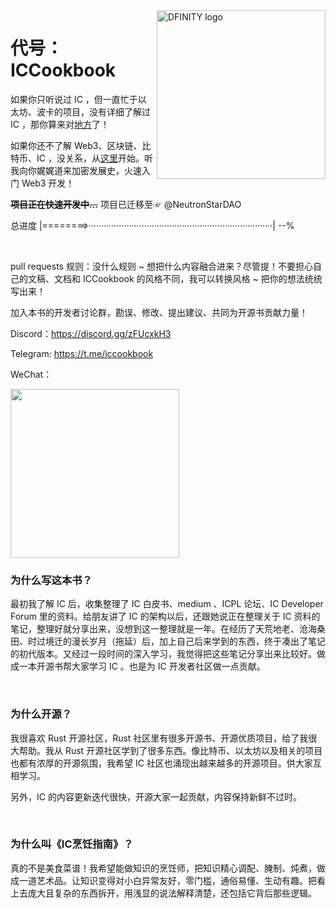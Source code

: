 <img src="https://user-images.githubusercontent.com/72973293/221864533-82c2e5f6-32ec-41a8-a5d8-2d5490d744f5.png" align="right" alt="DFINITY logo" width="270">

# 代号：ICCookbook

如果你只听说过 IC ，但一直忙于以太坊、波卡的项目，没有详细了解过 IC ，那你算来对[地方](1.了解IC/1.了解IC.md)了！

如果你还不了解 Web3、区块链、比特币、IC ，没关系，从[这里](0.去中心化之旅/造梦家的冒险之旅.md)开始。听我向你娓娓道来加密发展史，火速入门 Web3 开发！

**~~项目正在快速开发中...~~** 项目已迁移至☞ @NeutronStarDAO 

总进度  |========>·········································································|  --%


<br>

pull requests 规则：没什么规则 ~ 想把什么内容融合进来？尽管提！不要担心自己的文稿、文档和 ICCookbook 的风格不同，我可以转换风格 ~ 把你的想法统统写出来！

加入本书的开发者讨论群，勘误、修改、提出建议、共同为开源书贡献力量！

Discord：https://discord.gg/zFUcxkH3

Telegram: https://t.me/iccookbook

WeChat：

<img src="https://user-images.githubusercontent.com/72973293/222877796-057d5916-9cb5-4cb4-9e8e-03ca92df6ac6.jpg" width="270">

<br>

### 为什么写这本书？

最初我了解 IC 后，收集整理了 IC 白皮书、medium 、ICPL 论坛、IC Developer Forum 里的资料。给朋友讲了 IC 的架构以后，还跟她说正在整理关于 IC 资料的笔记，整理好就分享出来，没想到这一整理就是一年。在经历了天荒地老、沧海桑田、时过境迁的漫长岁月（拖延）后，加上自己后来学到的东西，终于凑出了笔记的初代版本。又经过一段时间的深入学习，我觉得把这些笔记分享出来比较好。做成一本开源书帮大家学习 IC 。也是为 IC 开发者社区做一点贡献。

<br>

### 为什么开源？

我很喜欢 Rust 开源社区，Rust 社区里有很多开源书、开源优质项目，给了我很大帮助。我从 Rust 开源社区学到了很多东西。像比特币、以太坊以及相关的项目也都有浓厚的开源氛围，我希望 IC 社区也涌现出越来越多的开源项目。供大家互相学习。

另外，IC 的内容更新迭代很快，开源大家一起贡献，内容保持新鲜不过时。

<br>

### 为什么叫《IC烹饪指南》？

真的不是美食菜谱！我希望能做知识的烹饪师，把知识精心调配、腌制、炖煮，做成一道艺术品。让知识变得对小白异常友好，零门槛，通俗易懂、生动有趣。把看上去庞大且复杂的东西拆开，用浅显的说法解释清楚，还包括它背后那些逻辑。

<br>

